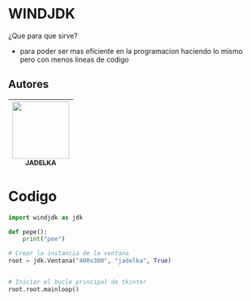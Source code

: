# WINDJDK
¿Que para que sirve?
+ para poder ser mas eficiente en la programacion haciendo lo mismo pero con menos lineas de codigo


## Autores

|  [<img src="" width=115><br><sub> JADELKA </sub>](https://github.com/THEJADELKAFP) |
| :---: |


# Codigo

```python
import windjdk as jdk

def pepe():
    print("pee")

# Crear la instancia de la ventana
root = jdk.Ventana("400x300", "jadelka", True)


# Iniciar el bucle principal de tkinter
root.root.mainloop()
```